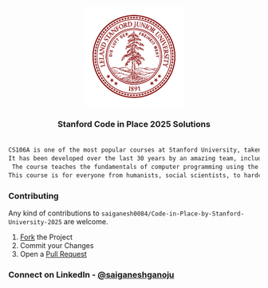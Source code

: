 <!-- # Code-In-Place-By-Stanford-University

Karel Codes and Code In Place 2025 Solutions -->

<p align="center">
  <a href="https://codeinplace.stanford.edu">
    <img width="200px" src="https://github.com/xiaowuc2/xiaowuc2/blob/master/source/82601797.png" alt="Logo">
  </a>
  <h3 align="center">Stanford Code in Place 2025 Solutions</h3>  
  <p align="center">
  </p>
</p>

```diff

CS106A is one of the most popular courses at Stanford University, taken by almost 1,600 students every year.
It has been developed over the last 30 years by an amazing team, including Nick Parlante, Eric Roberts and more.
 The course teaches the fundamentals of computer programming using the widely-used Python programming language.
This course is for everyone from humanists, social scientists, to hardcore engineers.
```

### Contributing

Any kind of contributions to `saiganesh0084/Code-in-Place-by-Stanford-University-2025` are welcome.

1. [Fork](https://github.com/saiganesh0084/Code-in-Place-by-Stanford-University-2025/fork) the Project
2. Commit your Changes
3. Open a [Pull Request](https://github.com/saiganesh0084/Code-in-Place-by-Stanford-University-2025/pulls)

### Connect on LinkedIn - [@saiganeshganoju](https://www.linkedin.com/in/saiganeshganoju/)
